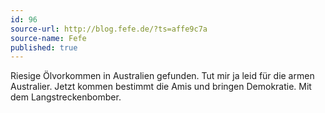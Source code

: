 ```yaml
---
id: 96
source-url: http://blog.fefe.de/?ts=affe9c7a
source-name: Fefe
published: true
---
```

Riesige Ölvorkommen in Australien gefunden. Tut mir ja leid für die armen Australier. Jetzt kommen bestimmt die Amis und bringen Demokratie. Mit dem Langstreckenbomber.

